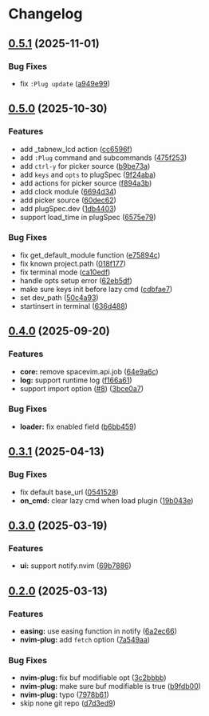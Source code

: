 # Changelog

## [0.5.1](https://github.com/wsdjeg/nvim-plug/compare/v0.5.0...v0.5.1) (2025-11-01)


### Bug Fixes

* fix `:Plug update` ([a949e99](https://github.com/wsdjeg/nvim-plug/commit/a949e9958f4e0c4a921fbfa33f158fefdfd35e0c))

## [0.5.0](https://github.com/wsdjeg/nvim-plug/compare/v0.4.0...v0.5.0) (2025-10-30)


### Features

* add _tabnew_lcd action ([cc6596f](https://github.com/wsdjeg/nvim-plug/commit/cc6596fe17f16fc8591993b2cdee89f8d5877aa8))
* add `:Plug` command and subcommands ([475f253](https://github.com/wsdjeg/nvim-plug/commit/475f2533ec0d7681320856a1918624ede08daabf))
* add `ctrl-y` for picker source ([b9be73a](https://github.com/wsdjeg/nvim-plug/commit/b9be73a9e9af69cf4662c000d25199a6fb836dd5))
* add `keys` and `opts` to plugSpec ([9f24aba](https://github.com/wsdjeg/nvim-plug/commit/9f24aba5b30741216570be14e28d16848f806898))
* add actions for picker source ([f894a3b](https://github.com/wsdjeg/nvim-plug/commit/f894a3b7cda80c2ae989d5c1a6f75e46aec65926))
* add clock module ([6694d34](https://github.com/wsdjeg/nvim-plug/commit/6694d3471d07f71b7fa6dc7ea804897d87478c7e))
* add picker source ([60dec62](https://github.com/wsdjeg/nvim-plug/commit/60dec62a752f0d1dd7994307ac16dfe0e1081a48))
* add plugSpec.dev ([1db4403](https://github.com/wsdjeg/nvim-plug/commit/1db4403c91ab17fb774d9de1ce3e2805285d9afd))
* support load_time in plugSpec ([6575e79](https://github.com/wsdjeg/nvim-plug/commit/6575e79b091675125791b62731c2b9f49f95dd6c))


### Bug Fixes

* fix get_default_module function ([e75894c](https://github.com/wsdjeg/nvim-plug/commit/e75894ce06c071979748a7c2fd29b7df78112599))
* fix known project.path ([018f177](https://github.com/wsdjeg/nvim-plug/commit/018f17723ecc3443844a91bd256b55a3ff26ac2d))
* fix terminal mode ([ca10edf](https://github.com/wsdjeg/nvim-plug/commit/ca10edf8c03bad7fa2876d713697a8b5464c20dd))
* handle opts setup error ([62eb5df](https://github.com/wsdjeg/nvim-plug/commit/62eb5dff7e51751795e2cf0d5b55177d50b69b59))
* make sure keys init before lazy cmd ([cdbfae7](https://github.com/wsdjeg/nvim-plug/commit/cdbfae754b6a07b47f75c4ba409d5bd57a808abd))
* set dev_path ([50c4a93](https://github.com/wsdjeg/nvim-plug/commit/50c4a9328aad4c15249b4c43a1968fac0a7dfb97))
* startinsert in terminal ([636d488](https://github.com/wsdjeg/nvim-plug/commit/636d488ac834a6fb82f9104038a3ff401fe079e0))

## [0.4.0](https://github.com/wsdjeg/nvim-plug/compare/v0.3.1...v0.4.0) (2025-09-20)


### Features

* **core:** remove spacevim.api.job ([64e9a6c](https://github.com/wsdjeg/nvim-plug/commit/64e9a6c071ab5449d3af708301e554ef48bb390d))
* **log:** support runtime log ([f166a61](https://github.com/wsdjeg/nvim-plug/commit/f166a617bc486b207b38e44dae92e0892740a4bf))
* support import option ([#8](https://github.com/wsdjeg/nvim-plug/issues/8)) ([3bce0a7](https://github.com/wsdjeg/nvim-plug/commit/3bce0a7aa130e4296b6a0e7e956341e8dfa667cf))


### Bug Fixes

* **loader:** fix enabled field ([b6bb459](https://github.com/wsdjeg/nvim-plug/commit/b6bb459dfd1308103a61bb7a8dcc161206211ae8))

## [0.3.1](https://github.com/wsdjeg/nvim-plug/compare/v0.3.0...v0.3.1) (2025-04-13)


### Bug Fixes

* fix default base_url ([0541528](https://github.com/wsdjeg/nvim-plug/commit/05415284ff2258bb356fdddfdf337b60ff1ac252))
* **on_cmd:** clear lazy cmd when load plugin ([19b043e](https://github.com/wsdjeg/nvim-plug/commit/19b043e967c11e886f73d8edf661d5dfd4468533))

## [0.3.0](https://github.com/wsdjeg/nvim-plug/compare/v0.2.0...v0.3.0) (2025-03-19)


### Features

* **ui:** support notify.nvim ([69b7886](https://github.com/wsdjeg/nvim-plug/commit/69b7886942923901499544ccced15602305a936a))

## [0.2.0](https://github.com/wsdjeg/nvim-plug/compare/v0.1.1...v0.2.0) (2025-03-13)


### Features

* **easing:** use easing function in notify ([6a2ec66](https://github.com/wsdjeg/nvim-plug/commit/6a2ec668cdf7c64f039d6e33b65272b0fb1863cc))
* **nvim-plug:** add `fetch` option ([7a549aa](https://github.com/wsdjeg/nvim-plug/commit/7a549aa591f22b8b607ec037776634a27a5112da))


### Bug Fixes

* **nvim-plug:** fix buf modifiable opt ([3c2bbbb](https://github.com/wsdjeg/nvim-plug/commit/3c2bbbb2ca7ecdead129b32c98a4069cad7a1e87))
* **nvim-plug:** make sure buf modifiable is true ([b9fdb00](https://github.com/wsdjeg/nvim-plug/commit/b9fdb005b895cab15d5cf23ef7d8b96303821755))
* **nvim-plug:** typo ([7978b61](https://github.com/wsdjeg/nvim-plug/commit/7978b61eff861f1550e8cc7791ffb40db7e7dbb2))
* skip none git repo ([d7d3ed9](https://github.com/wsdjeg/nvim-plug/commit/d7d3ed912300fd085c70f2d638831b31838d37fd))
